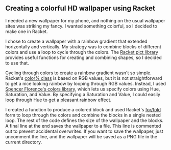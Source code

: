 ## Creating a colorful HD wallpaper using Racket

I needed a new wallpaper for my phone, and nothing on the usual wallpaper sites was striking my fancy. I wanted something colorful, so I decided to make one in Racket.

I chose to create a wallpaper with a rainbow gradient that extended horizontally and vertically. My strategy was to combine blocks of different colors and use a loop to cycle through the colors. The [Racket pict library](https://docs.racket-lang.org/pict/index.html) provides useful functions for creating and combining shapes, so I decided to use that.

Cycling through colors to create a rainbow gradient wasn't so simple. Racket's [color% class](https://docs.racket-lang.org/draw/color_.html) is based on RGB values, but it is not straightforward to get a nice looking rainbow by looping through RGB values. Instead, I used [Spencer Florence's colors library](https://docs.racket-lang.org/colors/index.html), which lets us specify colors using Hue, Saturation, and Value. By specifying a Saturation and Value, I could easily loop through Hue to get a pleasant rainbow effect.

I created a function to produce a colored block and used Racket's [for/fold](https://docs.racket-lang.org/reference/for.html#%28form._%28%28lib._racket%2Fprivate%2Fbase..rkt%29._for%2Ffold%29%29) form to loop through the colors and combine the blocks in a single nested loop. The rest of the code defines the size of the wallpaper and the blocks. A final line at the end saves the wallpaper to a file. This line is commented out to prevent accidental overwrites. If you want to save the wallpaper, just uncomment the line, and the wallpaper will be saved as a PNG file in the current directory.
